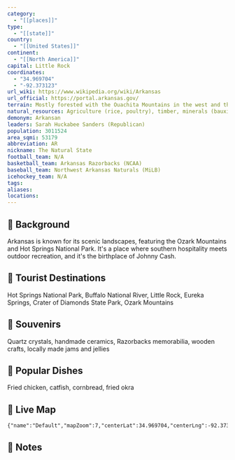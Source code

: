 ```yaml
---
category:
  - "[[places]]"
type:
  - "[[state]]"
country:
  - "[[United States]]"
continent:
  - "[[North America]]"
capital: Little Rock
coordinates:
  - "34.969704"
  - "-92.373123"
url_wiki: https://www.wikipedia.org/wiki/Arkansas
url_official: https://portal.arkansas.gov/
terrain: Mostly forested with the Ouachita Mountains in the west and the Mississippi River.
natural_resources: Agriculture (rice, poultry), timber, minerals (bauxite, natural gas), oil, water resources
demonym: Arkansan
leaders: Sarah Huckabee Sanders (Republican)
population: 3011524
area_sqmi: 53179
abbreviation: AR
nickname: The Natural State
football_team: N/A
basketball_team: Arkansas Razorbacks (NCAA)
baseball_team: Northwest Arkansas Naturals (MiLB)
icehockey_team: N/A
tags: 
aliases: 
locations:
---
```

## 🌱 Background
Arkansas is known for its scenic landscapes, featuring the Ozark Mountains and Hot Springs National Park. It's a place where southern hospitality meets outdoor recreation, and it's the birthplace of Johnny Cash.

## 📌 Tourist Destinations
Hot Springs National Park, Buffalo National River, Little Rock, Eureka Springs, Crater of Diamonds State Park, Ozark Mountains

## 🎁 Souvenirs
Quartz crystals, handmade ceramics, Razorbacks memorabilia, wooden crafts, locally made jams and jellies

## 🍲 Popular Dishes
Fried chicken, catfish, cornbread, fried okra

## 📡 Live Map
```mapview
{"name":"Default","mapZoom":7,"centerLat":34.969704,"centerLng":-92.373123,"query":"","chosenMapSource":0}
```

## 📒 Notes

